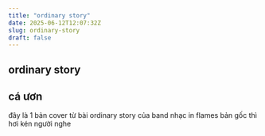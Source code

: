 ```yaml
---
title: "ordinary story"
date: 2025-06-12T12:07:32Z
slug: ordinary-story
draft: false
---
```


## ordinary story

## cá ươn

đây là 1 bản cover từ bài ordinary story của band  nhạc in flames bản gốc thì hơi kén người nghe